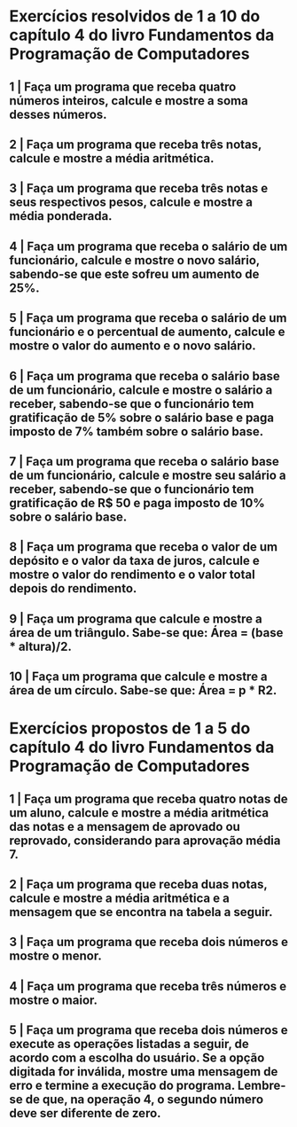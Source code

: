 # Exercícios resolvidos de 1 a 10 do capítulo 4 do livro Fundamentos da Programação de Computadores
##  1 | Faça um programa que receba quatro números inteiros, calcule e mostre a soma desses números.
##  2 | Faça um programa que receba três notas, calcule e mostre a média aritmética.
##  3 | Faça um programa que receba três notas e seus respectivos pesos, calcule e mostre a média ponderada.
##  4 | Faça um programa que receba o salário de um funcionário, calcule e mostre o novo salário, sabendo-se que este sofreu um aumento de 25%.
##  5 | Faça um programa que receba o salário de um funcionário e o percentual de aumento, calcule e mostre o valor do aumento e o novo salário.
##  6 | Faça um programa que receba o salário base de um funcionário, calcule e mostre o salário a receber, sabendo-se que o funcionário tem gratificação de 5% sobre o salário base e paga imposto de 7% também sobre o salário base.
##  7 | Faça um programa que receba o salário base de um funcionário, calcule e mostre seu salário a receber, sabendo-se que o funcionário tem gratificação de R$ 50 e paga imposto de 10% sobre o salário base.
##  8 | Faça um programa que receba o valor de um depósito e o valor da taxa de juros, calcule e mostre o valor do rendimento e o valor total depois do rendimento.
##  9 | Faça um programa que calcule e mostre a área de um triângulo. Sabe-se que: Área = (base * altura)/2.
## 10 | Faça um programa que calcule e mostre a área de um círculo. Sabe-se que: Área = p * R2.

# Exercícios propostos de 1 a 5 do capítulo 4 do livro Fundamentos da Programação de Computadores
## 1 | Faça um programa que receba quatro notas de um aluno, calcule e mostre a média aritmética das notas e a mensagem de aprovado ou reprovado, considerando para aprovação média 7.
## 2 | Faça um programa que receba duas notas, calcule e mostre a média aritmética e a mensagem que se encontra na tabela a seguir.
## 3 | Faça um programa que receba dois números e mostre o menor.
## 4 | Faça um programa que receba três números e mostre o maior.
## 5 | Faça um programa que receba dois números e execute as operações listadas a seguir, de acordo com a escolha do usuário. Se a opção digitada for inválida, mostre uma mensagem de erro e termine a execução do programa. Lembre-se de que, na operação 4, o segundo número deve ser diferente de zero.
